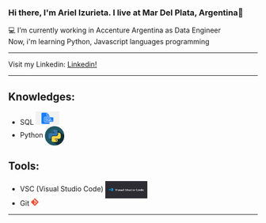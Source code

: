 ### Hi there, I'm Ariel Izurieta. I live at Mar Del Plata, Argentina👋


:computer: I’m currently working in Accenture Argentina as Data Engineer <br>
Now, i'm learning Python, Javascript languages programming

***
Visit my Linkedin: [Linkedin!](https://www.linkedin.com/in/arielizurieta/)<br>
***
## Knowledges:
* SQL <img id="logo-sql" src="images/logo-sql.png" width=10% height=5%>
* Python <img id="logo_python" src="images/logo-python.png" width=8% align=center>

## Tools:
* VSC (Visual Studio Code) <img src="images/logo-vsc.png" width=85 height=35 align=center alt="logo-vsc">
* Git <img src="images/logo-git.png" width=15 alt="logo-git">

<hr id="ultima_linea">
